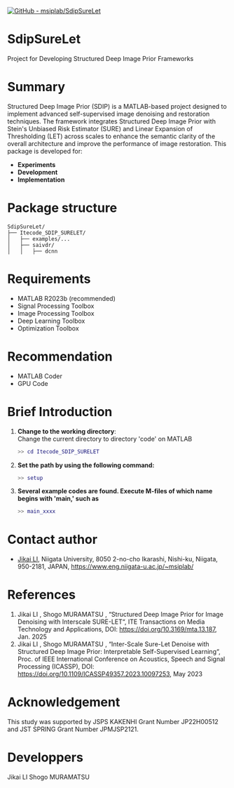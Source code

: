 [![GitHub - msiplab/SdipSureLet](https://img.shields.io/badge/GitHub-msiplab%2FSdipSureLet-blue?logo=github)](https://github.com/msiplab/SdipSureLet/)

# SdipSureLet
Project for Developing Structured Deep Image Prior Frameworks
# Summary
Structured Deep Image Prior (SDIP) is a MATLAB-based project designed to implement advanced self-supervised image denoising and restoration techniques. The framework integrates Structured Deep Image Prior with Stein's Unbiased Risk Estimator (SURE) and Linear Expansion of Thresholding (LET) across scales to enhance the semantic clarity of the overall architecture and improve the performance of image restoration.
This package is developed for:
- **Experiments**
- **Development**
- **Implementation**
# Package structure
```plaintext
SdipSureLet/               
├── Itecode_SDIP_SURELET/                
│   ├── examples/...        
│   ├── saivdr/            
│   │   ├── dcnn
```
# Requirements
- MATLAB R2023b (recommended)
- Signal Processing Toolbox
- Image Processing Toolbox
- Deep Learning Toolbox
- Optimization Toolbox
# Recommendation
- MATLAB Coder
- GPU Code
# Brief Introduction

1. **Change to the working directory**:  
   Change the current directory to directory 'code' on MATLAB
   ```matlab
   >> cd Itecode_SDIP_SURELET 
3. **Set the path by using the following command:**
   ```matlab
   >> setup
5. **Several example codes are found. Execute  M-files of which name begins with 'main,' such as**
   ```matlab
   >> main_xxxx
# Contact author

- [Jikai LI](https://github.com/ljkyjj),
 Niigata University,
 8050 2-no-cho Ikarashi, Nishi-ku,
 Niigata, 950-2181, JAPAN,
 https://www.eng.niigata-u.ac.jp/~msiplab/


# References
1. Jikai LI , Shogo MURAMATSU , “Structured Deep Image Prior for Image Denoising with Interscale SURE-LET“,  ITE Transactions on Media Technology and Applications, DOI: https://doi.org/10.3169/mta.13.187, Jan. 2025
2. Jikai LI , Shogo MURAMATSU , “Inter-Scale Sure-Let Denoise with Structured Deep Image Prior: Interpretable Self-Supervised Learning“, Proc. of IEEE International Conference on Acoustics, Speech and Signal Processing (ICASSP), DOI: https://doi.org/10.1109/ICASSP49357.2023.10097253, May 2023
# Acknowledgement
This study was supported by JSPS KAKENHI Grant Number JP22H00512 and JST SPRING Grant Number JPMJSP2121.
# Developpers
Jikai LI
Shogo MURAMATSU

